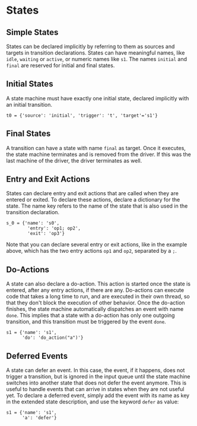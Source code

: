 # States

## Simple States

States can be declared implicitly by referring to them as sources and targets in transition declarations.
States can have meaningful names, like `idle`, `waiting` or `active`, or numeric names like `s1`.
The names `initial` and `final` are reserved for initial and final states.

## Initial States

A state machine must have exactly one initial state, declared implicitly with 
an initial transition.

    t0 = {'source': 'initial', 'trigger': 't', 'target'='s1'}

## Final States

A transition can have a state with name `final` as target. 
Once it executes, the state machine terminates and is removed from the driver. 
If this was the last machine of the driver, the driver terminates as well.

## Entry and Exit Actions

States can declare entry and exit actions that are called when they are entered or exited.
To declare these actions, declare a dictionary for the state. The name key refers to
the name of the state that is also used in the transition declaration.

    s_0 = {'name': 's0',
            'entry': 'op1; op2',
            'exit': 'op3'}

Note that you can declare several entry or exit actions, like in the example above, which has the two entry actions `op1` and `op2`, separated by a `;`.


## Do-Actions

A state can also declare a do-action. This action is started once the state is entered, 
after any entry actions, if there are any. 
Do-actions can execute code that takes a long time to run, and are executed in their own thread, 
so that they don't block the execution of other behavior. 
Once the do-action finishes, the state machine automatically dispatches an event with name `done`. 
This implies that a state with a do-action has only one outgoing transition, and this transition must be triggered by the event `done`.

    s1 = {'name': 's1', 
          'do': 'do_action("a")'}


## Deferred Events

A state can defer an event. In this case, the event, if it happens, does not trigger a transition, 
but is ignored in the input queue until the state machine switches into another state
that does not defer the event anymore. 
This is useful to handle events that can arrive in states when they are not useful yet.
To declare a deferred event, simply add the event with its name as key in the 
extended state description, and use the keyword `defer` as value:

    s1 = {'name': 's1', 
          'a': 'defer'}